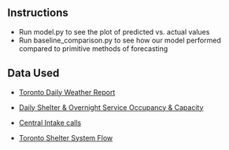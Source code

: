 ## Instructions

* Run model.py to see the plot of predicted vs. actual values
* Run baseline_comparison.py to see how our model performed compared to primitive methods of forecasting

## Data Used

- [Toronto Daily Weather Report](https://climate.weather.gc.ca/climate_data/daily_data_e.html?StationID=51459/) 

- [Daily Shelter & Overnight Service Occupancy & Capacity](https://open.toronto.ca/dataset/daily-shelter-overnight-service-occupancy-capacity/)

- [Central Intake calls](https://open.toronto.ca/dataset/central-intake-calls/)

- [Toronto Shelter System Flow](https://open.toronto.ca/dataset/toronto-shelter-system-flow/) 
